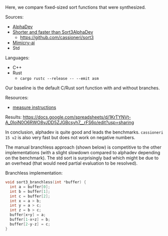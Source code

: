 Here, we compare fixed-sized sort functions that were synthesized.

Sources:
- [AlphaDev](https://github.com/google-deepmind/alphadev)
- [Shorter and faster than Sort3AlphaDev](https://export.arxiv.org/pdf/2307.14503v1)
    - https://github.com/cassioneri/sort3
- [Mimicry-ai](https://github.com/mimicry-ai/sort)
- Std

Languages:
- C++
- Rust
    - `cargo rustc --release -- --emit asm`

Our baseline is the default C/Rust sort function with and without branches.

Resources:
- [measure instructions](https://stackoverflow.com/questions/13313510/quick-way-to-count-number-of-instructions-executed-in-a-c-program)


Results: https://docs.google.com/spreadsheets/d/1KrTYNVt-A_0IoiN0O6RWO8vJDD5ZJGBcsyh7__rFS6o/edit?usp=sharing

In conclusion, alphadev is quite good and leads the benchmarks.
`cassioneri 15 v2` is also very fast but does not work on negative numbers.

The manual branchless approach (shown below) is competitive to the other implementations (with a slight slowdown compared to alphadev depending on the benchmark).
The std sort is surprisingly bad which might be due to an overhead (that would need partial evaluation to be resolved).

Branchless implementation:
```C
void sort3_branchless(int *buffer) {
  int a = buffer[0];
  int b = buffer[1];
  int c = buffer[2];
  int x = a > b;
  int y = a > c;
  int z = b > c;
  buffer[x+y] = a;
  buffer[1-x+z] = b;
  buffer[2-y-z] = c;
}
```